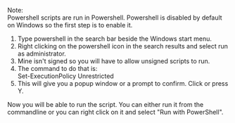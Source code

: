 Note:   
Powershell scripts are run in Powershell. Powershell is disabled by default on Windows so the first step is to enable it. 
1. Type powershell in the search bar beside the Windows start menu.  
2. Right clicking on the powershell icon in the search results and select run as administrator.
3. Mine isn't signed so you will have to allow unsigned scripts to run.  
4. The command to do that is:  
Set-ExecutionPolicy Unrestricted
5. This will give you a popup window or a prompt to confirm. Click or press Y.

Now you will be able to run the script. You can either run it from the commandline or you can right click on it and select "Run with PowerShell".
